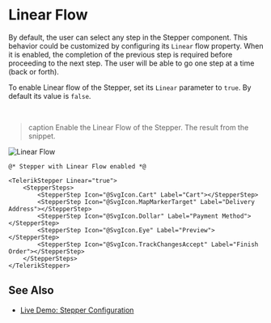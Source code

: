 
# Linear Flow

By default, the user can select any step in the Stepper component. This behavior could be customized by configuring its `Linear` flow property. When it is enabled, the completion of the previous step is required before proceeding to the next step. The user will be able to go one step at a time (back or forth).

To enable Linear flow of the Stepper, set its `Linear` parameter to `true`. By default its value is `false`.

<br/>

>caption Enable the Linear Flow of the Stepper. The result from the snippet.

![Linear Flow](images/linear-flow-example.gif)

````RAZOR
@* Stepper with Linear Flow enabled *@

<TelerikStepper Linear="true">
    <StepperSteps>
        <StepperStep Icon="@SvgIcon.Cart" Label="Cart"></StepperStep>
        <StepperStep Icon="@SvgIcon.MapMarkerTarget" Label="Delivery Address"></StepperStep>
        <StepperStep Icon="@SvgIcon.Dollar" Label="Payment Method"></StepperStep>
        <StepperStep Icon="@SvgIcon.Eye" Label="Preview"></StepperStep>
        <StepperStep Icon="@SvgIcon.TrackChangesAccept" Label="Finish Order"></StepperStep>
    </StepperSteps>
</TelerikStepper>
````

## See Also

* [Live Demo: Stepper Configuration](https://demos.telerik.com/blazor-ui/stepper/configuration)